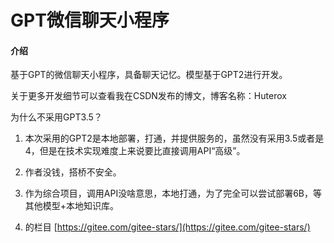 # GPT微信聊天小程序

#### 介绍
基于GPT的微信聊天小程序，具备聊天记忆。模型基于GPT2进行开发。

关于更多开发细节可以查看我在CSDN发布的博文，博客名称：Huterox

为什么不采用GPT3.5？

1. 本次采用的GPT2是本地部署，打通，并提供服务的，虽然没有采用3.5或者是4，但是在技术实现难度上来说要比直接调用API“高级”。
2. 作者没钱，搭桥不安全。
3. 作为综合项目，调用API没啥意思，本地打通，为了完全可以尝试部署6B，等其他模型+本地知识库。

6.  的栏目 [https://gitee.com/gitee-stars/](https://gitee.com/gitee-stars/)
